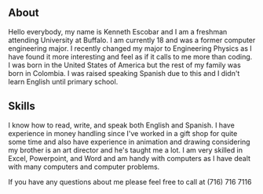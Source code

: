 ## About
  Hello everybody, my name is Kenneth Escobar and I am a freshman attending University at Buffalo. I am currently 18 and was a former computer engineering major. I recently changed my major to Engineering Physics as I have found it more interesting and feel as if it calls to me more than coding. I was born in the United States of America but the rest of my family was born in Colombia. I was raised speaking Spanish due to this and I didn't learn English until primary school. 
  
## Skills
  I know how to read, write, and speak both English and Spanish. I have experience in money handling since I've worked in a gift shop for quite some time and also have experience in animation and drawing considering my brother is an art director and he's taught me a lot. I am very skilled in Excel, Powerpoint, and Word and am handy with computers as I have dealt with many computers and computer problems.
  



If you have any questions about me please feel free to call at (716) 716 7116
        
